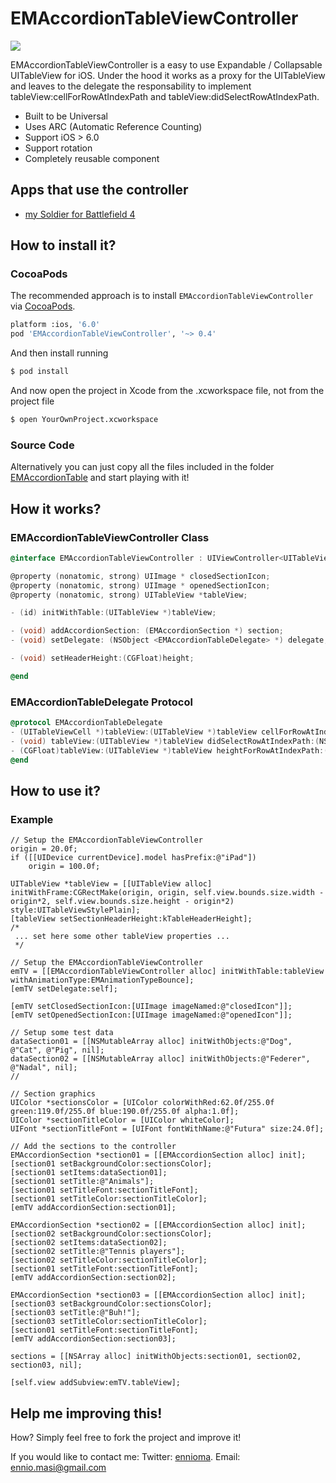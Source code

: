 EMAccordionTableViewController
==============================
![](https://dl.dropboxusercontent.com/u/37783784/EMAccordionTableViewController.gif)

EMAccordionTableViewController is a easy to use Expandable / Collapsable UITableView for iOS. Under the hood it works as a proxy for the UITableView and leaves
to the delegate the responsability to implement tableView:cellForRowAtIndexPath and tableView:didSelectRowAtIndexPath.

* Built to be Universal
* Uses ARC (Automatic Reference Counting)
* Support iOS > 6.0
* Support rotation
* Completely reusable component

## Apps that use the controller
* [my Soldier for Battlefield 4](https://itunes.apple.com/us/app/my-soldier-for-battlefield-4/id718845676)

## How to install it?
### CocoaPods
The recommended approach is to install `EMAccordionTableViewController` via [CocoaPods](http://cocoapods.org/).

``` bash
platform :ios, '6.0'
pod 'EMAccordionTableViewController', '~> 0.4'
```

And then install running
``` bash
$ pod install
```

And now open the project in Xcode from the .xcworkspace file, not from the project file

``` bash
$ open YourOwnProject.xcworkspace
```

### Source Code
Alternatively you can just copy all the files included in the folder [EMAccordionTable](https://githubcom/ennioma/EMAccordionTableViewController/tree/master/EMAccordionTableViewController/EMAccordionTableViewController/Classes/EMAccordionTable) and start playing with it!


## How it works?
### EMAccordionTableViewController Class

```objective-c
@interface EMAccordionTableViewController : UIViewController<UITableViewDataSource, UITableViewDelegate>

@property (nonatomic, strong) UIImage * closedSectionIcon;
@property (nonatomic, strong) UIImage * openedSectionIcon;
@property (nonatomic, strong) UITableView *tableView;

- (id) initWithTable:(UITableView *)tableView;

- (void) addAccordionSection: (EMAccordionSection *) section;
- (void) setDelegate: (NSObject <EMAccordionTableDelegate> *) delegate;

- (void) setHeaderHeight:(CGFloat)height;

@end
```
    
### EMAccordionTableDelegate Protocol

```objective-c
@protocol EMAccordionTableDelegate
- (UITableViewCell *)tableView:(UITableView *)tableView cellForRowAtIndexPath:(NSIndexPath *)indexPath;
- (void) tableView:(UITableView *)tableView didSelectRowAtIndexPath:(NSIndexPath *)indexPath;
- (CGFloat)tableView:(UITableView *)tableView heightForRowAtIndexPath:(NSIndexPath *)indexPath;
@end

```

## How to use it?
### Example
    // Setup the EMAccordionTableViewController
    origin = 20.0f;
    if ([[UIDevice currentDevice].model hasPrefix:@"iPad"])
        origin = 100.0f;
  
    UITableView *tableView = [[UITableView alloc] initWithFrame:CGRectMake(origin, origin, self.view.bounds.size.width - origin*2, self.view.bounds.size.height - origin*2) style:UITableViewStylePlain];
    [tableView setSectionHeaderHeight:kTableHeaderHeight];
    /*
     ... set here some other tableView properties ...
     */
    
    // Setup the EMAccordionTableViewController
    emTV = [[EMAccordionTableViewController alloc] initWithTable:tableView withAnimationType:EMAnimationTypeBounce];
    [emTV setDelegate:self];
    
    [emTV setClosedSectionIcon:[UIImage imageNamed:@"closedIcon"]];
    [emTV setOpenedSectionIcon:[UIImage imageNamed:@"openedIcon"]];
    
    // Setup some test data
    dataSection01 = [[NSMutableArray alloc] initWithObjects:@"Dog", @"Cat", @"Pig", nil];
    dataSection02 = [[NSMutableArray alloc] initWithObjects:@"Federer", @"Nadal", nil];
    //
    
    // Section graphics
    UIColor *sectionsColor = [UIColor colorWithRed:62.0f/255.0f green:119.0f/255.0f blue:190.0f/255.0f alpha:1.0f];
    UIColor *sectionTitleColor = [UIColor whiteColor];
    UIFont *sectionTitleFont = [UIFont fontWithName:@"Futura" size:24.0f];

    // Add the sections to the controller
    EMAccordionSection *section01 = [[EMAccordionSection alloc] init];
    [section01 setBackgroundColor:sectionsColor];
    [section01 setItems:dataSection01];
    [section01 setTitle:@"Animals"];
    [section01 setTitleFont:sectionTitleFont];
    [section01 setTitleColor:sectionTitleColor];
    [emTV addAccordionSection:section01];
    
    EMAccordionSection *section02 = [[EMAccordionSection alloc] init];
    [section02 setBackgroundColor:sectionsColor];
    [section02 setItems:dataSection02];
    [section02 setTitle:@"Tennis players"];
    [section02 setTitleColor:sectionTitleColor];
    [section01 setTitleFont:sectionTitleFont];
    [emTV addAccordionSection:section02];
    
    EMAccordionSection *section03 = [[EMAccordionSection alloc] init];
    [section03 setBackgroundColor:sectionsColor];
    [section03 setTitle:@"Buh!"];
    [section03 setTitleColor:sectionTitleColor];
    [section01 setTitleFont:sectionTitleFont];
    [emTV addAccordionSection:section03];
    
    sections = [[NSArray alloc] initWithObjects:section01, section02, section03, nil];
    
    [self.view addSubview:emTV.tableView];

## Help me improving this!
How? Simply feel free to fork the project and improve it!

If you would like to contact me:
Twitter: [ennioma](https://twitter.com/ennioma).
Email: ennio.masi@gmail.com